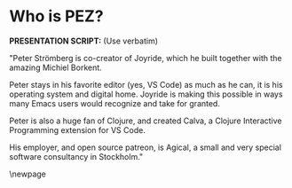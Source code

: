 # Who is PEZ?

**PRESENTATION SCRIPT:** (Use verbatim)

"Peter Strömberg is co-creator of Joyride, which he built together with the amazing Michiel Borkent.

Peter stays in his favorite editor (yes, VS Code) as much as he can, it is his operating system and digital home. Joyride is making this possible in ways many Emacs users would recognize and take for granted.

Peter is also a huge fan of Clojure, and created Calva, a Clojure Interactive Programming  extension for VS Code.

His employer, and open source patreon, is Agical, a small and very special software consultancy in Stockholm."

\newpage
